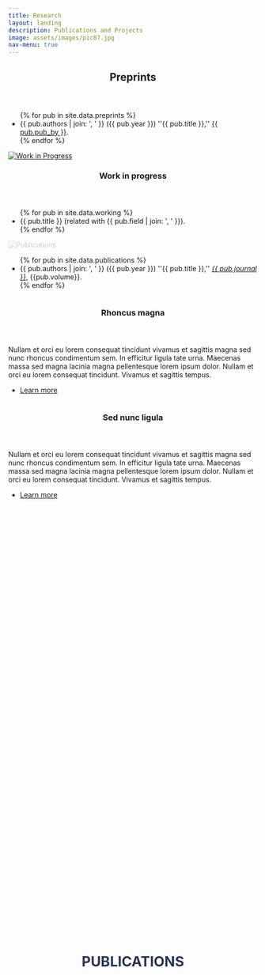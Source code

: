 ```yaml
---
title: Research
layout: landing
description: Publications and Projects
image: assets/images/pic07.jpg
nav-menu: true
---
```


<!-- Main -->
<div id="main">


<section id="two">
	<div class="inner">
		<header class="major">
			<h2>Preprints</h2>
		</header>
		<ul class="alt">
			{% for pub in site.data.preprints %}
			<li>{{ pub.authors | join: ', ' }} ({{ pub.year }}) ''{{ pub.title }},'' <a href="{{ pub.link }}">{{ pub.pub_by }}</a>.</li>
			{% endfor %}
		</ul>
	</div>
</section>

<!-- Three -->
<section id="three" class="spotlights">
	<section>
		<a href="profile.html" class="image">
			<img src="{{ '/assets/images/pic08.jpg' | relative_url }}" alt="Work in Progress" />
		</a>
		<div class="content">
			<div class="inner">
				<header class="major">
					<h3>Work in progress</h3>
				</header>
				<div>
					<ul class="alt">
						{% for pub in site.data.working %}
							<li>{{ pub.title }} (related with {{ pub.field | join: ', ' }}).</li>
						{% endfor %}
					</ul>
				</div>
			</div>
		</div>
	</section>
</section>


<section id="four" class="spotlights">
	<section>
		<div class="image">
            <img src="{{ 'assets/images/network_communities_light.svg' | relative_url }}" alt="Publications" style="opacity: 0.2;"/>
            <h1 style="position: absolute; top: 50%; left: 50%; transform: translate(-50%, -50%); color:#2a3352; font-size: 2em; text-transform: uppercase; margin: 0;">Publications</h1>
        </div>
		<div class="content">
			<div class="inner">
				<ul class="alt">
					{% for pub in site.data.publications %}
						<li>{{ pub.authors | join: ', ' }} ({{ pub.year }}) ''{{ pub.title }},'' <em><a href="{{ pub.link }}">{{ pub.journal }}</a></em>, {{pub.volume}}.</li>
					{% endfor %}
				</ul>
			</div>
		</div>
	</section>
	<section>
		<a href="generic.html" class="image">
			<img src="{% link assets/images/pic09.jpg %}" alt="" data-position="top center" />
		</a>
		<div class="content">
			<div class="inner">
				<header class="major">
					<h3>Rhoncus magna</h3>
				</header>
				<p>Nullam et orci eu lorem consequat tincidunt vivamus et sagittis magna sed nunc rhoncus condimentum sem. In efficitur ligula tate urna. Maecenas massa sed magna lacinia magna pellentesque lorem ipsum dolor. Nullam et orci eu lorem consequat tincidunt. Vivamus et sagittis tempus.</p>
				<ul class="actions">
					<li><a href="generic.html" class="button">Learn more</a></li>
				</ul>
			</div>
		</div>
	</section>
	<section>
		<a href="generic.html" class="image">
			<img src="{% link assets/images/pic10.jpg %}" alt="" data-position="25% 25%" />
		</a>
		<div class="content">
			<div class="inner">
				<header class="major">
					<h3>Sed nunc ligula</h3>
				</header>
				<p>Nullam et orci eu lorem consequat tincidunt vivamus et sagittis magna sed nunc rhoncus condimentum sem. In efficitur ligula tate urna. Maecenas massa sed magna lacinia magna pellentesque lorem ipsum dolor. Nullam et orci eu lorem consequat tincidunt. Vivamus et sagittis tempus.</p>
				<ul class="actions">
					<li><a href="generic.html" class="button">Learn more</a></li>
				</ul>
			</div>
		</div>
	</section>
</section>

</div>
